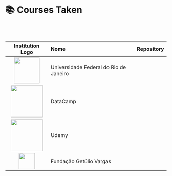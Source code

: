 # 📚 Courses Taken

<br><br>

| Institution Logo       |Nome | Repository |
| :---:       |    :----  |     :----  | 
| <img src="https://www.poli.ufrj.br/noticias/Logo%20225%20anos%20POLI.png" width=80px/>  | Universidade Federal do Rio de Janeiro|   |
| <img src="https://dka575ofm4ao0.cloudfront.net/pages-transactional_logos/retina/17180/regular.png" width=100px/>|  DataCamp    |      |
| <img src="https://cdn.worldvectorlogo.com/logos/udemy-1.svg" width=100px/>  | Udemy    |      |
| <img src="https://logodownload.org/wp-content/uploads/2016/09/FGV-Logo-3.png" width=50px/>  | Fundação Getúlio Vargas     |      |
